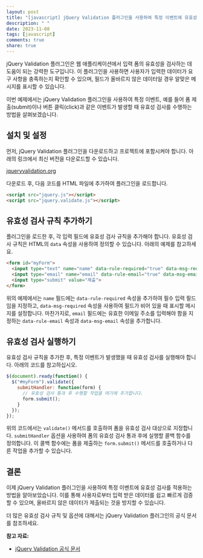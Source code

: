 ```yaml
---
layout: post
title: "[javascript] jQuery Validation 플러그인을 사용하여 특정 이벤트에 유효성 검사하기"
description: " "
date: 2023-11-08
tags: [javascript]
comments: true
share: true
---
```


jQuery Validation 플러그인은 웹 애플리케이션에서 입력 폼의 유효성을 검사하는 데 도움이 되는 강력한 도구입니다. 이 플러그인을 사용하면 사용자가 입력한 데이터가 요구 사항을 충족하는지 확인할 수 있으며, 필드가 올바르지 않은 데이터일 경우 알맞은 메시지를 표시할 수 있습니다.

이번 예제에서는 jQuery Validation 플러그인을 사용하여 특정 이벤트, 예를 들어 폼 제출(submit)이나 버튼 클릭(click)과 같은 이벤트가 발생할 때 유효성 검사를 수행하는 방법을 살펴보겠습니다.

## 설치 및 설정

먼저, jQuery Validation 플러그인을 다운로드하고 프로젝트에 포함시켜야 합니다. 아래의 링크에서 최신 버전을 다운로드할 수 있습니다.

[jqueryvalidation.org](https://jqueryvalidation.org/)

다운로드 후, 다음 코드를 HTML 파일에 추가하여 플러그인을 로드합니다.

```html
<script src="jquery.js"></script>
<script src="jquery.validate.js"></script>
```

## 유효성 검사 규칙 추가하기

플러그인을 로드한 후, 각 입력 필드에 유효성 검사 규칙을 추가해야 합니다. 유효성 검사 규칙은 HTML의 `data` 속성을 사용하여 정의할 수 있습니다. 아래의 예제를 참고하세요.

```html
<form id="myForm">
  <input type="text" name="name" data-rule-required="true" data-msg-required="이 필드는 필수입니다.">
  <input type="email" name="email" data-rule-email="true" data-msg-email="유효한 이메일 주소를 입력하세요.">
  <input type="submit" value="제출">
</form>
```

위의 예제에서는 `name` 필드에는 `data-rule-required` 속성을 추가하여 필수 입력 필드임을 지정하고, `data-msg-required` 속성을 사용하여 필드가 비어 있을 때 표시할 메시지를 설정합니다. 마찬가지로, `email` 필드에는 유효한 이메일 주소를 입력해야 함을 지정하는 `data-rule-email` 속성과 `data-msg-email` 속성을 추가합니다.

## 유효성 검사 실행하기

유효성 검사 규칙을 추가한 후, 특정 이벤트가 발생했을 때 유효성 검사를 실행해야 합니다. 아래의 코드를 참고하십시오.

```javascript
$(document).ready(function() {
  $("#myForm").validate({
    submitHandler: function(form) {
      // 유효성 검사 통과 후 수행할 작업을 여기에 추가합니다.
      form.submit();
    }
  });
});
```

위의 코드에서는 `validate()` 메서드를 호출하여 폼을 유효성 검사 대상으로 지정합니다. `submitHandler` 옵션을 사용하여 폼의 유효성 검사 통과 후에 실행할 콜백 함수를 정의합니다. 이 콜백 함수에는 폼을 제출하는 `form.submit()` 메서드를 호출하거나 다른 작업을 추가할 수 있습니다.

## 결론

이제 jQuery Validation 플러그인을 사용하여 특정 이벤트에 유효성 검사를 적용하는 방법을 알아보았습니다. 이를 통해 사용자로부터 입력 받은 데이터를 쉽고 빠르게 검증할 수 있으며, 올바르지 않은 데이터가 제출되는 것을 방지할 수 있습니다.

더 많은 유효성 검사 규칙 및 옵션에 대해서는 jQuery Validation 플러그인의 공식 문서를 참조하세요.

**참고 자료:**

- [jQuery Validation 공식 문서](https://jqueryvalidation.org/)